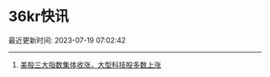 # 36kr快讯

最近更新时间: 2023-07-19 07:02:42

--- 
1. [美股三大指数集体收涨，大型科技股多数上涨](https://www.36kr.com/newsflashes/2350266730650369) 
